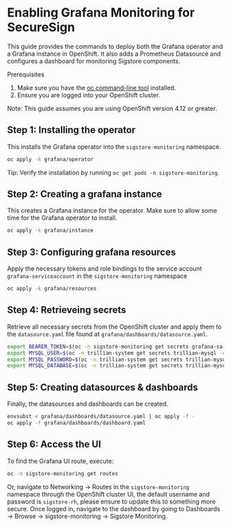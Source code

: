 # Enabling Grafana Monitoring for SecureSign

This guide provides the commands to deploy both the Grafana operator
and a Grafana instance in OpenShift. It also adds a Prometheus Datasource
and configures a dashboard for monitoring Sigstore components.

Prerequisites
1. Make sure you have the [oc command-line tool](https://docs.openshift.com/container-platform/4.12/cli_reference/openshift_cli/getting-started-cli.html) installed.
2. Ensure you are logged into your OpenShift cluster.

Note: This guide assumes you are using OpenShift version 4.12 or greater.

## Step 1: Installing the operator

This installs the Grafana operator into the `sigstore-monitoring` namespace.
```bash
oc apply -k grafana/operator
```

Tip: Verify the installation by running `oc get pods -n sigstore-monitoring`.

## Step 2: Creating a grafana instance

This creates a Grafana instance for the operator. Make sure to allow some time for the Grafana operator to install.

```bash
oc apply -k grafana/instance
```

## Step 3: Configuring grafana resources

Apply the necessary tokens and role bindings to the service account `grafana-serviceaccount` in the `sigstore-monitoring` namespace

```bash
oc apply -k grafana/resources
```
## Step 4: Retrieveing secrets

Retrieve all necessary secrets from the OpenShift cluster and apply them to the `datasource.yaml` file found at `grafana/dashboards/datasource.yaml`.

```bash
export BEARER_TOKEN=$(oc -n sigstore-monitoring get secrets grafana-sa-token -o=jsonpath="{.data.token}" | base64 -d)
export MYSQL_USER=$(oc -n trillian-system get secrets trillian-mysql -o=jsonpath="{.data.mysql-user}" | base64 -d)
export MYSQL_PASSWORD=$(oc -n trillian-system get secrets trillian-mysql -o=jsonpath="{.data.mysql-password}" | base64 -d)
export MYSQL_DATABASE=$(oc -n trillian-system get secrets trillian-mysql -o=jsonpath="{.data.mysql-database}" | base64 -d)
```

## Step 5: Creating datasources & dashboards

Finally, the datasources and dashboards can be created.

```bash
envsubst < grafana/dashboards/datasource.yaml | oc apply -f -
oc apply -f grafana/dashboards/dashboard.yaml
```

## Step 6: Access the UI

To find the Grafana UI route, execute:

```bash
oc -n sigstore-monitoring get routes
```

Or, navigate to Networking -> Routes in the `sigstore-monitoring` namespace through the OpenShift cluster UI, the default username and password is `sigstore-rh`, please ensure to update this to something more secure. Once logged in, navigate to the dashboard by going to Dashboards -> Browse -> sigstore-monitoring -> Sigstore Monitoring.